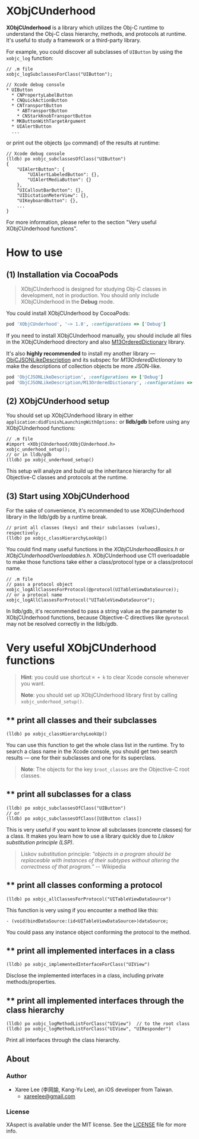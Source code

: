 # XObjCUnderhood

**XObjCUnderhood** is a library which utilizes the Obj-C runtime to understand the Obj-C class hierarchy, methods, and protocols at runtime. It's useful to study a framework or a third-party library.

For example, you could discover all subclasses of `UIButton` by using the `xobjc_log` function:

```objc
// .m file
xobjc_logSubclassesForClass("UIButton");
```

```objc
// Xcode debug console
* UIButton
  * CNPropertyLabelButton
  * CNQuickActionButton
  * CNTransportButton
    * ABTransportButton
    * CNStarkKnobTransportButton
  * MKButtonWithTargetArgument
  * UIAlertButton
  ...
```

or print out the objects (`po` command) of the results at runtime: 

```objc
// Xcode debug console
(lldb) po xobjc_subclassesOfClass("UIButton")
{
	"UIAlertButton": {
		"UIAlertLabeledButton": {},
		"UIAlertMediaButton": {}
	},
	"UICalloutBarButton": {},
	"UIDictationMeterView": {},
	"UIKeyboardButton": {},
    ...
}
```


For more information, please refer to the section "Very useful XObjCUnderhood functions".


# How to use

## (1) Installation via CocoaPods

> XObjCUnderhood is designed for studying Obj-C classes in development, not in production. You should only include XObjCUnderhood in the **Debug** mode.

You could install XObjCUnderhood by CocoaPods:

```ruby
pod 'XObjCUnderhood', '~> 1.0', :configurations => ['Debug']
```

If you need to install XObjCUnderhood manually, you should include all files in the XObjCUnderhood directory and also [M13OrderedDictionary](https://github.com/Marxon13/M13OrderedDictionary) library.

It's also **highly recommended** to install my another library — [ObjCJSONLikeDescription](https://github.com/xareelee/ObjCJSONLikeDescription) and its subspec for *M13OrderedDictionary* to make the descriptions of collection objects be more JSON-like.

```ruby
pod 'ObjCJSONLikeDescription', :configurations => ['Debug']
pod 'ObjCJSONLikeDescription/M13OrderedDictionary', :configurations => ['Debug']
```

## (2) XObjCUnderhood setup

You should set up XObjCUnderhood library in either `application:didFinishLaunchingWithOptions:` or **lldb/gdb** before using any XObjCUnderhood functions:

```objc
// .m file
#import <XObjCUnderhood/XObjCUnderhood.h>
xobjc_underhood_setup();
// or in lldb/gdb
(lldb) po xobjc_underhood_setup()
```

This setup will analyze and build up the inheritance hierarchy for all Objective-C classes and protocols at the runtime.


## (3) Start using XObjCUnderhood

For the sake of convenience, it's recommended to use XObjCUnderhood library in the lldb/gdb by a runtime break.

```
// print all classes (keys) and their subclasses (values), respectively.
(lldb) po xobjc_classHierarchyLookUp()
```

You could find many useful functions in the *XObjCUnderhoodBasics.h* or *XObjCUnderhoodOverloadables.h*. XObjCUnderhood use C11 overloadable to make those functions take either a class/protocol type or a class/protocol name.

```objc
// .m file
// pass a protocol object
xobjc_logAllClassesForProtocol(@protocol(UITableViewDataSource));
// or a protocol name
xobjc_logAllClassesForProtocol("UITableViewDataSource");
```



In lldb/gdb, it's recommended to pass a string value as the parameter to XObjCUnderhood functions, because Objective-C directives like `@protocol` may not be resolved correctly in the lldb/gdb.


# Very useful XObjCUnderhood functions

> **Hint**: you could use shortcut `⌘ + k` to clear Xcode console whenever you want.
> 
> **Note**: you should set up XObjCUnderhood library first by calling `xobjc_underhood_setup()`.


## ** print all classes and their subclasses

```objc
(lldb) po xobjc_classHierarchyLookUp()
```

You can use this function to get the whole class list in the runtime. Try to search a class name in the Xcode console, you should get two search results — one for their subclasses and one for its superclass.

> **Note**: The objects for the key `$root_classes` are the Objective-C root classes. 


## ** print all subclasses for a class

```objc
(lldb) po xobjc_subclassesOfClass("UIButton")
// or
(lldb) po xobjc_subclassesOfClass([UIButton class])
```

This is very useful if you want to know all subclasses (concrete classes) for a class. It makes you learn how to use a library quickly due to *Liskov substitution principle (LSP)*.

> Liskov substitution principle: *“objects in a program should be replaceable with instances of their subtypes without altering the correctness of that program.”* -- Wikipedia


## ** print all classes conforming a protocol

```objc
(lldb) po xobjc_allClassesForProtocol("UITableViewDataSource")
```

This function is very using if you encounter a method like this:

```objc
- (void)bindDataSource:(id<UITableViewDataSource>)dataSource;
```

You could pass any instance object conforming the protocol to the method.


## ** print all implemented interfaces in a class

```objc
(lldb) po xobjc_implementedInterfaceForClass("UIView")
```

Disclose the implemented interfaces in a class, including private methods/properties.


## ** print all implemented interfaces through the class hierarchy

```objc
(lldb) po xobjc_logMethodListForClass("UIView")  // to the root class
(lldb) po xobjc_logMethodListForClass("UIView", "UIResponder")
```

Print all interfaces through the class hierarchy.



## About

### Author
* Xaree Lee (李岡諭, Kang-Yu Lee), an iOS developer from Taiwan.
    - <xareelee@gmail.com>

### License
XAspect is available under the MIT license. See the [LICENSE](LICENSE.md) file for more info.


